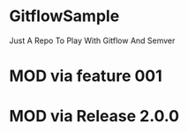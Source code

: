 # GitflowSample
Just A Repo To Play With Gitflow And Semver
# MOD via feature 001
# MOD via Release 2.0.0